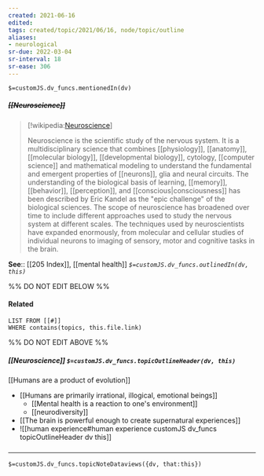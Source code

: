 ```yaml
---
created: 2021-06-16
edited: 
tags: created/topic/2021/06/16, node/topic/outline
aliases:
- neurological
sr-due: 2022-03-04
sr-interval: 18
sr-ease: 306
---
```

`$=customJS.dv_funcs.mentionedIn(dv)`

##### <s class="topic-title">[[Neuroscience]]</s>

> [!wikipedia:[Neuroscience](https://en.wikipedia.org/wiki/Neuroscience)]
> 
> Neuroscience is the scientific study of the nervous system. It is a multidisciplinary science that combines [[physiology]], [[anatomy]], [[molecular biology]], [[developmental biology]], cytology, [[computer science]] and mathematical modeling to understand the fundamental and emergent properties of [[neurons]], glia and neural circuits. The understanding of the biological basis of learning, [[memory]], [[behavior]], [[perception]], and [[conscious|consciousness]] has been described by Eric Kandel as the "epic challenge" of the biological sciences. The scope of neuroscience has broadened over time to include different approaches used to study the nervous system at different scales. The techniques used by neuroscientists have expanded enormously, from molecular and cellular studies of individual neurons to imaging of sensory, motor and cognitive tasks in the brain.

**See**:: [[205 Index]], [[mental health]]
*`$=customJS.dv_funcs.outlinedIn(dv, this)`*

%% DO NOT EDIT BELOW %%

#### Related 

```dataview
LIST FROM [[#]]
WHERE contains(topics, this.file.link)
```
%% DO NOT EDIT ABOVE %%

##### [[Neuroscience]] `$=customJS.dv_funcs.topicOutlineHeader(dv, this)`

[[Humans are a product of evolution]]
- [[Humans are primarily irrational, illogical, emotional beings]]
	- [[Mental health is a reaction to one's environment]]
	- [[neurodiversity]]
- [[The brain is powerful enough to create supernatural experiences]]
- ![[human experience#human experience customJS dv_funcs topicOutlineHeader dv this]]

### <hr class="dataviews"/>

`$=customJS.dv_funcs.topicNoteDataviews({dv, that:this})`
